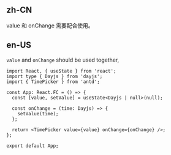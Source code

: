 ## zh-CN

value 和 onChange 需要配合使用。

## en-US

`value` and `onChange` should be used together,
```tsx
import React, { useState } from 'react';
import type { Dayjs } from 'dayjs';
import { TimePicker } from 'antd';

const App: React.FC = () => {
  const [value, setValue] = useState<Dayjs | null>(null);

  const onChange = (time: Dayjs) => {
    setValue(time);
  };

  return <TimePicker value={value} onChange={onChange} />;
};

export default App;
```
